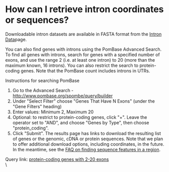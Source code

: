 # How can I retrieve intron coordinates or sequences?
<!-- pombase_categories: Querying/Searching,Sequence Retrieval -->

Downloadable intron datasets are available in FASTA format from the
[Intron Data](/downloads/intron-data)page.

You can also find genes with introns using the PomBase Advanced Search.
To find all genes with introns, search for genes with a specified number
of exons, and use the range 2 (i.e. at least one intron) to 20 (more
than the maximum known, 16 introns). You can also restrict the search to
protein-coding genes. Note that the PomBase count includes introns in
UTRs.

Instructions for searching PomBase

1.  Go to the Advanced Search -
    http://www.pombase.org/spombe/query/builder
2.  Under "Select Filter" choose "Genes That Have N Exons" (under the
    "Gene Filters" heading)
3.  Enter values: Minimum 2, Maximum 20
4.  Optional: to restrict to protein-coding genes, click "+". Leave the
    operator set to "AND", and choose "Genes by Type", then choose
    "protein\_coding".
5.  Click "Submit". The results page has links to download the resulting
    list of genes or the genomic, cDNA or protein sequences. Note that
    we plan to offer additional download options, including coordinates,
    in the future. In the meantime, see the [FAQ on finding sequence     features in a     region](/faq/how-can-i-find-all-sequence-features-region-using-chromosome-coordinates).

Query link: [protein-coding genes with 2-20 exons](/spombe/query/builder?filter=37&value=%5B%7B%22param%22:%7B%22filter_1%22:%7B%22filter%22:%228%22,%22query_1%22:%222%22,%22query_2%22:%2220%22%7D,%22filter_2%22:%7B%22operator%22:%22AND%22,%22filter%22:%229%22,%22query%22:%22protein_coding%22%7D%7D,%22filter_count%22:%222%22%7D%5D)\
\


